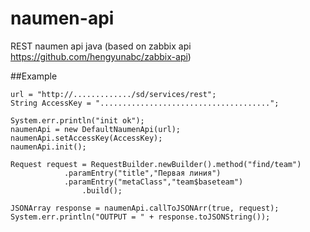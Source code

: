 # naumen-api
REST naumen api java (based on zabbix api https://github.com/hengyunabc/zabbix-api)

##Example

	  
	url = "http://............./sd/services/rest";
	String AccessKey = "......................................";

	System.err.println("init ok");
	naumenApi = new DefaultNaumenApi(url);
	naumenApi.setAccessKey(AccessKey);
	naumenApi.init();
    
   	Request request = RequestBuilder.newBuilder().method("find/team")
				.paramEntry("title","Первая линия")
				.paramEntry("metaClass","team$baseteam")
        			.build();

	JSONArray response = naumenApi.callToJSONArr(true, request);
	System.err.println("OUTPUT = " + response.toJSONString());
    
  
